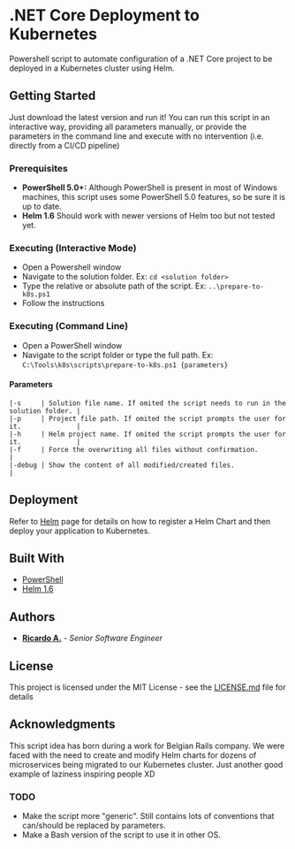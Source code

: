 # .NET Core Deployment to Kubernetes

Powershell script to automate configuration of a .NET Core project to be deployed in a Kubernetes cluster using Helm.

## Getting Started

Just download the latest version and run it!
You can run this script in an interactive way, providing all parameters manually, or provide the parameters in the command line and execute with no intervention (i.e. directly from a CI/CD pipeline)

### Prerequisites

- **PowerShell 5.0+:** Although PowerShell is present in most of Windows machines, this script uses some PowerShell 5.0 features, so be sure it is up to date.
- **Helm 1.6** Should work with newer versions of Helm too but not tested yet.

### Executing (Interactive Mode)

- Open a Powershell window
- Navigate to the solution folder. Ex: `cd <solution folder>`
- Type the relative or absolute path of the script. Ex: `..\prepare-to-k8s.ps1`
- Follow the instructions

### Executing (Command Line)

- Open a PowerShell window
- Navigate to the script folder or type the full path. Ex: `C:\Tools\k8s\scripts\prepare-to-k8s.ps1 {parameters}`

#### Parameters

    |-s     | Solution file name. If omited the script needs to run in the solution folder. |
    |-p     | Project file path. If omited the script prompts the user for it.              |
    |-h     | Helm project name. If omited the script prompts the user for it.              |
    |-f     | Force the overwriting all files without confirmation.                         |
    |-debug | Show the content of all modified/created files.                               |

## Deployment

Refer to [Helm](https://helm.sh/) page for details on how to register a Helm Chart and then deploy your application to Kubernetes.

## Built With

* [PowerShell](https://github.com/PowerShell/PowerShell)
* [Helm 1.6](https://helm.sh/)

## Authors

* [**Ricardo A.**](https://www.linkedin.com/in/ricardo-alkain/) - *Senior Software Engineer*

## License

This project is licensed under the MIT License - see the [LICENSE.md](LICENSE.md) file for details

## Acknowledgments

This script idea has born during a work for Belgian Rails company. We were faced with the need to create and modify Helm charts for dozens of microservices being migrated to our Kubernetes cluster.
Just another good example of laziness inspiring people XD

### TODO

- Make the script more "generic". Still contains lots of conventions that can/should be replaced by parameters.
- Make a Bash version of the script to use it in other OS.